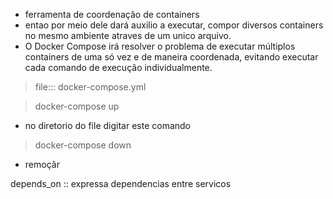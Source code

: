 - ferramenta de coordenação de containers
- entao por meio dele dará auxilio a executar, compor diversos containers no mesmo ambiente atraves de um unico arquivo.
- O Docker Compose irá resolver o problema de executar múltiplos containers de uma só vez e de maneira coordenada, evitando executar cada comando de execução individualmente.


> file::: docker-compose.yml

> docker-compose up
- no diretorio do file digitar este comando
> docker-compose down
- remoçãr

depends_on :: expressa dependencias entre servicos 